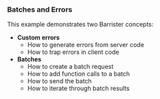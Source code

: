 ### Batches and Errors

This example demonstrates two Barrister concepts:

* **Custom errors**
  * How to generate errors from server code
  * How to trap errors in client code
* **Batches**
  * How to create a batch request
  * How to add function calls to a batch
  * How to send the batch
  * How to iterate through batch results
  
